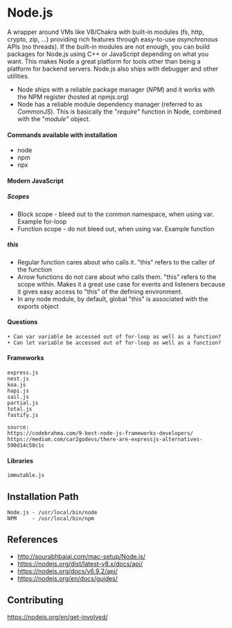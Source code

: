 # Node.js

A wrapper around VMs like V8/Chakra with built-in modules \(fs, http, crypto, zip, ...\) providing rich features through easy-to-use _asynchronous_ APIs (no threads). If the built-in modules are not enough, you can build packages for Node.js using C++ or JavaScript depending on what you want. This makes Node a great platform for tools other than being a platform for backend servers. Node.js also ships with debugger and other utilities.

* Node ships with a reliable package manager \(_NPM_\) and it works with the NPM register \(hosted at npmjs.org\)
* Node has a reliable module dependency manager \(referred to as _CommonJS_\). This is basically the "_require_" function in Node, combined with the "_module_" object.

#### Commands available with installation

* node
* npm
* npx

#### Modern JavaScript

##### Scopes

* Block scope - bleed out to the common namespace, when using var. Example for-loop
* Function scope - do not bleed out, when using var. Example function

##### this

* Regular function cares about who calls it. "this" refers to the caller of the function
* Arrow functions do not care about who calls them. "this" refers to the scope within. Makes it a great use case for events and listeners because it gives easy access to "this" of the defining environment.
* In any node module, by default, global "this" is associated with the exports object

#### Questions

```
• Can var variable be accessed out of for-loop as well as a function?
• Can let variable be accessed out of for-loop as well as a function?

```

#### Frameworks

```
express.js
nest.js
koa.js
hapi.js
sail.js
partial.js
total.js
fastify.js

source:
https://codebrahma.com/9-best-node-js-frameworks-developers/
https://medium.com/car2godevs/there-are-expressjs-alternatives-590d14c58c1c
```

#### Libraries

```
immutable.js
```

## Installation Path

```
Node.js - /usr/local/bin/node
NPM     - /usr/local/bin/npm
```

## References

- http://sourabhbajaj.com/mac-setup/Node.js/
- https://nodejs.org/dist/latest-v8.x/docs/api/
- https://nodejs.org/docs/v6.9.2/api/
- https://nodejs.org/en/docs/guides/

## Contributing
https://nodejs.org/en/get-involved/
